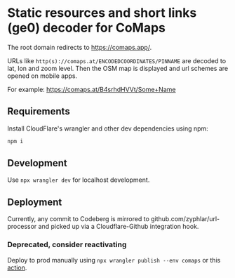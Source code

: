 # Static resources and short links (ge0) decoder for CoMaps

The root domain redirects to https://comaps.app/.

URLs like `http(s)://comaps.at/ENCODEDCOORDINATES/PINNAME` are decoded to lat, lon and zoom level. Then the OSM
map is displayed and url schemes are opened on mobile apps.

For example:
https://comaps.at/B4srhdHVVt/Some+Name

## Requirements

Install CloudFlare's wrangler and other dev dependencies using npm:

```bash
npm i
```

## Development

Use `npx wrangler dev` for localhost development.

## Deployment

Currently, any commit to Codeberg is mirrored to github.com/zyphlar/url-processor and picked up via a Cloudflare-Github integration hook.

### Deprecated, consider reactivating

Deploy to prod manually using `npx wrangler publish --env comaps` or this
[action](https://codeberg.org/comaps/url-processor/actions/workflows/deploy-master-to-prod.yml).
